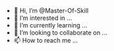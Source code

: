 - 👋 Hi, I’m @Master-Of-Skill
- 👀 I’m interested in ...
- 🌱 I’m currently learning ...
- 💞️ I’m looking to collaborate on ...
- 📫 How to reach me ...

<!---
Master-Of-Skill/Master-Of-Skill is a ✨ special ✨ repository because its `README.md` (this file) appears on your GitHub profile.
You can click the Preview link to take a look at your changes.
--->
